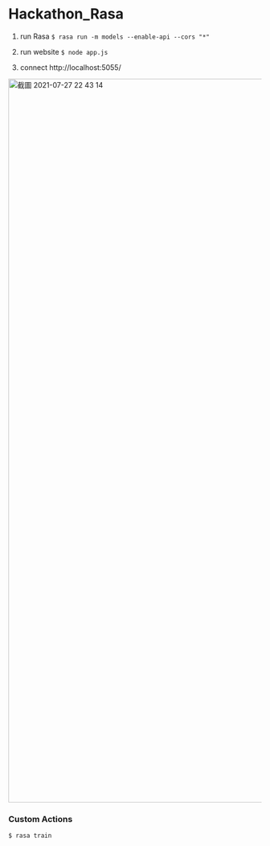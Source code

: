 # Hackathon_Rasa

1. run Rasa
   ```$ rasa run -m models --enable-api --cors "*"```
   
2. run website
   ```$ node app.js```

3. connect http://localhost:5055/

<img width="1440" alt="截圖 2021-07-27 22 43 14" src="https://user-images.githubusercontent.com/51501170/127174657-faede830-e965-41b6-8cb7-4d9caf7dc806.png">


### Custom Actions
```$ rasa train```
